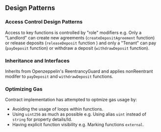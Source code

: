 ## Design Patterns

### Access Control Design Patterns
Access to key functions is controlled by "role" modifiers e.g. Only a "Landlord" can create new agreements (`createDepositAgreement` function) or release deposits (`releaseDeposit` function ) and only a "Tenant" can pay (`payDeposit` function) or withdraw a deposit (`withdrawDeposit` function).
  

### Inheritance and Interfaces
Inherits from Openzeppelin's ReentrancyGuard and applies nonReentrant modifer to `payDeposit` and `withdrawDeposit` functions.

### Optimizing Gas
Contract implementation has attempted to optmize gas usage by:
* Avoiding the usage of loops within functions.
* Using `uint256` as much as possible e.g. Using alias `uint` instead of `string` for property details/Id.
* Having explicit function visibility e.g. Marking functions `external`.

